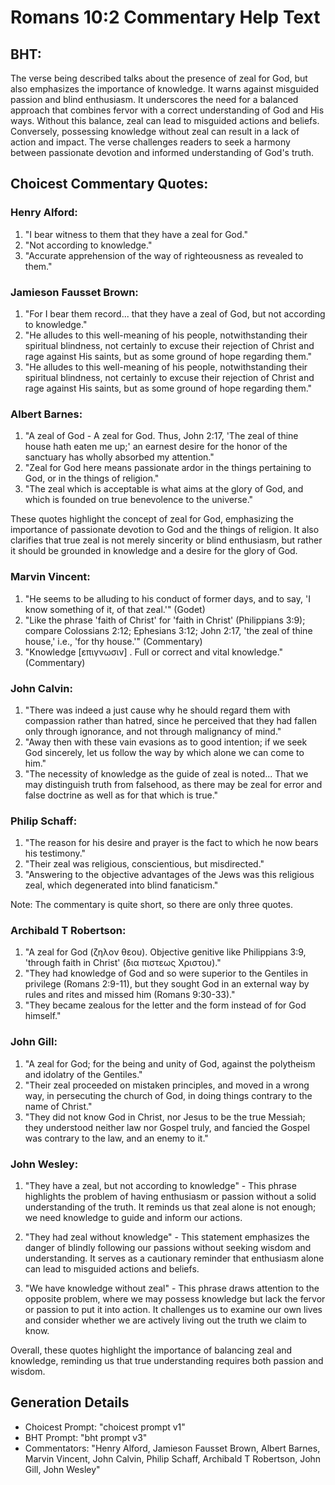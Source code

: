# Romans 10:2 Commentary Help Text

## BHT:
The verse being described talks about the presence of zeal for God, but also emphasizes the importance of knowledge. It warns against misguided passion and blind enthusiasm. It underscores the need for a balanced approach that combines fervor with a correct understanding of God and His ways. Without this balance, zeal can lead to misguided actions and beliefs. Conversely, possessing knowledge without zeal can result in a lack of action and impact. The verse challenges readers to seek a harmony between passionate devotion and informed understanding of God's truth.

## Choicest Commentary Quotes:
### Henry Alford:
1. "I bear witness to them that they have a zeal for God."
2. "Not according to knowledge."
3. "Accurate apprehension of the way of righteousness as revealed to them."

### Jamieson Fausset Brown:
1. "For I bear them record... that they have a zeal of God, but not according to knowledge." 
2. "He alludes to this well-meaning of his people, notwithstanding their spiritual blindness, not certainly to excuse their rejection of Christ and rage against His saints, but as some ground of hope regarding them."
3. "He alludes to this well-meaning of his people, notwithstanding their spiritual blindness, not certainly to excuse their rejection of Christ and rage against His saints, but as some ground of hope regarding them."

### Albert Barnes:
1. "A zeal of God - A zeal for God. Thus, John 2:17, 'The zeal of thine house hath eaten me up;' an earnest desire for the honor of the sanctuary has wholly absorbed my attention."
2. "Zeal for God here means passionate ardor in the things pertaining to God, or in the things of religion."
3. "The zeal which is acceptable is what aims at the glory of God, and which is founded on true benevolence to the universe."

These quotes highlight the concept of zeal for God, emphasizing the importance of passionate devotion to God and the things of religion. It also clarifies that true zeal is not merely sincerity or blind enthusiasm, but rather it should be grounded in knowledge and a desire for the glory of God.

### Marvin Vincent:
1. "He seems to be alluding to his conduct of former days, and to say, 'I know something of it, of that zeal.'" (Godet)
2. "Like the phrase 'faith of Christ' for 'faith in Christ' (Philippians 3:9); compare Colossians 2:12; Ephesians 3:12; John 2:17, 'the zeal of thine house,' i.e., 'for thy house.'" (Commentary)
3. "Knowledge [επιγνωσιν] . Full or correct and vital knowledge." (Commentary)

### John Calvin:
1. "There was indeed a just cause why he should regard them with compassion rather than hatred, since he perceived that they had fallen only through ignorance, and not through malignancy of mind."
2. "Away then with these vain evasions as to good intention; if we seek God sincerely, let us follow the way by which alone we can come to him."
3. "The necessity of knowledge as the guide of zeal is noted... That we may distinguish truth from falsehood, as there may be zeal for error and false doctrine as well as for that which is true."

### Philip Schaff:
1. "The reason for his desire and prayer is the fact to which he now bears his testimony."
2. "Their zeal was religious, conscientious, but misdirected."
3. "Answering to the objective advantages of the Jews was this religious zeal, which degenerated into blind fanaticism."

Note: The commentary is quite short, so there are only three quotes.

### Archibald T Robertson:
1. "A zeal for God (ζηλον θεου). Objective genitive like Philippians 3:9, 'through faith in Christ' (δια πιστεως Χριστου)."
2. "They had knowledge of God and so were superior to the Gentiles in privilege (Romans 2:9-11), but they sought God in an external way by rules and rites and missed him (Romans 9:30-33)."
3. "They became zealous for the letter and the form instead of for God himself."

### John Gill:
1. "A zeal for God; for the being and unity of God, against the polytheism and idolatry of the Gentiles."
2. "Their zeal proceeded on mistaken principles, and moved in a wrong way, in persecuting the church of God, in doing things contrary to the name of Christ."
3. "They did not know God in Christ, nor Jesus to be the true Messiah; they understood neither law nor Gospel truly, and fancied the Gospel was contrary to the law, and an enemy to it."

### John Wesley:
1. "They have a zeal, but not according to knowledge" - This phrase highlights the problem of having enthusiasm or passion without a solid understanding of the truth. It reminds us that zeal alone is not enough; we need knowledge to guide and inform our actions.

2. "They had zeal without knowledge" - This statement emphasizes the danger of blindly following our passions without seeking wisdom and understanding. It serves as a cautionary reminder that enthusiasm alone can lead to misguided actions and beliefs.

3. "We have knowledge without zeal" - This phrase draws attention to the opposite problem, where we may possess knowledge but lack the fervor or passion to put it into action. It challenges us to examine our own lives and consider whether we are actively living out the truth we claim to know.

Overall, these quotes highlight the importance of balancing zeal and knowledge, reminding us that true understanding requires both passion and wisdom.


## Generation Details
- Choicest Prompt: "choicest prompt v1"
- BHT Prompt: "bht prompt v3"
- Commentators: "Henry Alford, Jamieson Fausset Brown, Albert Barnes, Marvin Vincent, John Calvin, Philip Schaff, Archibald T Robertson, John Gill, John Wesley"
